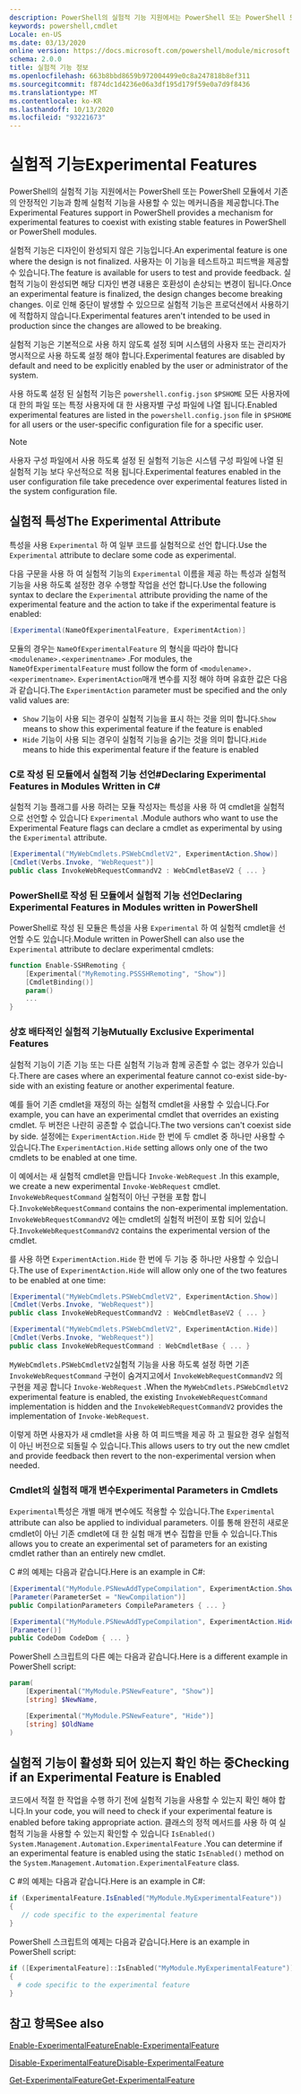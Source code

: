 ```yaml
---
description: PowerShell의 실험적 기능 지원에서는 PowerShell 또는 PowerShell 모듈에서 기존의 안정적인 기능과 함께 실험적 기능을 사용할 수 있는 메커니즘을 제공합니다.
keywords: powershell,cmdlet
Locale: en-US
ms.date: 03/13/2020
online version: https://docs.microsoft.com/powershell/module/microsoft.powershell.core/about/about_experimental_features?view=powershell-6&WT.mc_id=ps-gethelp
schema: 2.0.0
title: 실험적 기능 정보
ms.openlocfilehash: 663b8bbd8659b972004499e0c8a247818b8ef311
ms.sourcegitcommit: f874dc1d4236e06a3df195d179f59e0a7d9f8436
ms.translationtype: MT
ms.contentlocale: ko-KR
ms.lasthandoff: 10/13/2020
ms.locfileid: "93221673"
---
```

# <a name="experimental-features"></a><span data-ttu-id="c74b8-104">실험적 기능</span><span class="sxs-lookup"><span data-stu-id="c74b8-104">Experimental Features</span></span>

<span data-ttu-id="c74b8-105">PowerShell의 실험적 기능 지원에서는 PowerShell 또는 PowerShell 모듈에서 기존의 안정적인 기능과 함께 실험적 기능을 사용할 수 있는 메커니즘을 제공합니다.</span><span class="sxs-lookup"><span data-stu-id="c74b8-105">The Experimental Features support in PowerShell provides a mechanism for experimental features to coexist with existing stable features in PowerShell or PowerShell modules.</span></span>

<span data-ttu-id="c74b8-106">실험적 기능은 디자인이 완성되지 않은 기능입니다.</span><span class="sxs-lookup"><span data-stu-id="c74b8-106">An experimental feature is one where the design is not finalized.</span></span> <span data-ttu-id="c74b8-107">사용자는 이 기능을 테스트하고 피드백을 제공할 수 있습니다.</span><span class="sxs-lookup"><span data-stu-id="c74b8-107">The feature is available for users to test and provide feedback.</span></span> <span data-ttu-id="c74b8-108">실험적 기능이 완성되면 해당 디자인 변경 내용은 호환성이 손상되는 변경이 됩니다.</span><span class="sxs-lookup"><span data-stu-id="c74b8-108">Once an experimental feature is finalized, the design changes become breaking changes.</span></span> <span data-ttu-id="c74b8-109">이로 인해 중단이 발생할 수 있으므로 실험적 기능은 프로덕션에서 사용하기에 적합하지 않습니다.</span><span class="sxs-lookup"><span data-stu-id="c74b8-109">Experimental features aren't intended to be used in production since the changes are allowed to be breaking.</span></span>

<span data-ttu-id="c74b8-110">실험적 기능은 기본적으로 사용 하지 않도록 설정 되며 시스템의 사용자 또는 관리자가 명시적으로 사용 하도록 설정 해야 합니다.</span><span class="sxs-lookup"><span data-stu-id="c74b8-110">Experimental features are disabled by default and need to be explicitly enabled by the user or administrator of the system.</span></span>

<span data-ttu-id="c74b8-111">사용 하도록 설정 된 실험적 기능은 `powershell.config.json` `$PSHOME` 모든 사용자에 대 한의 파일 또는 특정 사용자에 대 한 사용자별 구성 파일에 나열 됩니다.</span><span class="sxs-lookup"><span data-stu-id="c74b8-111">Enabled experimental features are listed in the `powershell.config.json` file in `$PSHOME` for all users or the user-specific configuration file for a specific user.</span></span>

> [!NOTE]
> <span data-ttu-id="c74b8-112">사용자 구성 파일에서 사용 하도록 설정 된 실험적 기능은 시스템 구성 파일에 나열 된 실험적 기능 보다 우선적으로 적용 됩니다.</span><span class="sxs-lookup"><span data-stu-id="c74b8-112">Experimental features enabled in the user configuration file take precedence over experimental features listed in the system configuration file.</span></span>

## <a name="the-experimental-attribute"></a><span data-ttu-id="c74b8-113">실험적 특성</span><span class="sxs-lookup"><span data-stu-id="c74b8-113">The Experimental Attribute</span></span>

<span data-ttu-id="c74b8-114">특성을 사용 `Experimental` 하 여 일부 코드를 실험적으로 선언 합니다.</span><span class="sxs-lookup"><span data-stu-id="c74b8-114">Use the `Experimental` attribute to declare some code as experimental.</span></span>

<span data-ttu-id="c74b8-115">다음 구문을 사용 하 여 실험적 기능의 `Experimental` 이름을 제공 하는 특성과 실험적 기능을 사용 하도록 설정한 경우 수행할 작업을 선언 합니다.</span><span class="sxs-lookup"><span data-stu-id="c74b8-115">Use the following syntax to declare the `Experimental` attribute providing the name of the experimental feature and the action to take if the experimental feature is enabled:</span></span>

```csharp
[Experimental(NameOfExperimentalFeature, ExperimentAction)]
```

<span data-ttu-id="c74b8-116">모듈의 경우는 `NameOfExperimentalFeature` 의 형식을 따라야 합니다 `<modulename>.<experimentname>` .</span><span class="sxs-lookup"><span data-stu-id="c74b8-116">For modules, the `NameOfExperimentalFeature` must follow the form of `<modulename>.<experimentname>`.</span></span> <span data-ttu-id="c74b8-117">`ExperimentAction`매개 변수를 지정 해야 하며 유효한 값은 다음과 같습니다.</span><span class="sxs-lookup"><span data-stu-id="c74b8-117">The `ExperimentAction` parameter must be specified and the only valid values are:</span></span>

- <span data-ttu-id="c74b8-118">`Show` 기능이 사용 되는 경우이 실험적 기능을 표시 하는 것을 의미 합니다.</span><span class="sxs-lookup"><span data-stu-id="c74b8-118">`Show` means to show this experimental feature if the feature is enabled</span></span>
- <span data-ttu-id="c74b8-119">`Hide` 기능이 사용 되는 경우이 실험적 기능을 숨기는 것을 의미 합니다.</span><span class="sxs-lookup"><span data-stu-id="c74b8-119">`Hide` means to hide this experimental feature if the feature is enabled</span></span>

### <a name="declaring-experimental-features-in-modules-written-in-c"></a><span data-ttu-id="c74b8-120">C로 작성 된 모듈에서 실험적 기능 선언\#</span><span class="sxs-lookup"><span data-stu-id="c74b8-120">Declaring Experimental Features in Modules Written in C\#</span></span>

<span data-ttu-id="c74b8-121">실험적 기능 플래그를 사용 하려는 모듈 작성자는 특성을 사용 하 여 cmdlet을 실험적으로 선언할 수 있습니다 `Experimental` .</span><span class="sxs-lookup"><span data-stu-id="c74b8-121">Module authors who want to use the Experimental Feature flags can declare a cmdlet as experimental by using the `Experimental` attribute.</span></span>

```csharp
[Experimental("MyWebCmdlets.PSWebCmdletV2", ExperimentAction.Show)]
[Cmdlet(Verbs.Invoke, "WebRequest")]
public class InvokeWebRequestCommandV2 : WebCmdletBaseV2 { ... }
```

### <a name="declaring-experimental-features-in-modules-written-in-powershell"></a><span data-ttu-id="c74b8-122">PowerShell로 작성 된 모듈에서 실험적 기능 선언</span><span class="sxs-lookup"><span data-stu-id="c74b8-122">Declaring Experimental Features in Modules written in PowerShell</span></span>

<span data-ttu-id="c74b8-123">PowerShell로 작성 된 모듈은 특성을 사용 `Experimental` 하 여 실험적 cmdlet을 선언할 수도 있습니다.</span><span class="sxs-lookup"><span data-stu-id="c74b8-123">Module written in PowerShell can also use the `Experimental` attribute to declare experimental cmdlets:</span></span>

```powershell
function Enable-SSHRemoting {
    [Experimental("MyRemoting.PSSSHRemoting", "Show")]
    [CmdletBinding()]
    param()
    ...
}
```

### <a name="mutually-exclusive-experimental-features"></a><span data-ttu-id="c74b8-124">상호 배타적인 실험적 기능</span><span class="sxs-lookup"><span data-stu-id="c74b8-124">Mutually Exclusive Experimental Features</span></span>

<span data-ttu-id="c74b8-125">실험적 기능이 기존 기능 또는 다른 실험적 기능과 함께 공존할 수 없는 경우가 있습니다.</span><span class="sxs-lookup"><span data-stu-id="c74b8-125">There are cases where an experimental feature cannot co-exist side-by-side with an existing feature or another experimental feature.</span></span>

<span data-ttu-id="c74b8-126">예를 들어 기존 cmdlet을 재정의 하는 실험적 cmdlet을 사용할 수 있습니다.</span><span class="sxs-lookup"><span data-stu-id="c74b8-126">For example, you can have an experimental cmdlet that overrides an existing cmdlet.</span></span> <span data-ttu-id="c74b8-127">두 버전은 나란히 공존할 수 없습니다.</span><span class="sxs-lookup"><span data-stu-id="c74b8-127">The two versions can't coexist side by side.</span></span> <span data-ttu-id="c74b8-128">설정에는 `ExperimentAction.Hide` 한 번에 두 cmdlet 중 하나만 사용할 수 있습니다.</span><span class="sxs-lookup"><span data-stu-id="c74b8-128">The `ExperimentAction.Hide` setting allows only one of the two cmdlets to be enabled at one time.</span></span>

<span data-ttu-id="c74b8-129">이 예에서는 새 실험적 cmdlet을 만듭니다 `Invoke-WebRequest` .</span><span class="sxs-lookup"><span data-stu-id="c74b8-129">In this example, we create a new experimental `Invoke-WebRequest` cmdlet.</span></span>
<span data-ttu-id="c74b8-130">`InvokeWebRequestCommand` 실험적이 아닌 구현을 포함 합니다.</span><span class="sxs-lookup"><span data-stu-id="c74b8-130">`InvokeWebRequestCommand` contains the non-experimental implementation.</span></span>
<span data-ttu-id="c74b8-131">`InvokeWebRequestCommandV2` 에는 cmdlet의 실험적 버전이 포함 되어 있습니다.</span><span class="sxs-lookup"><span data-stu-id="c74b8-131">`InvokeWebRequestCommandV2` contains the experimental version of the cmdlet.</span></span>

<span data-ttu-id="c74b8-132">를 사용 하면 `ExperimentAction.Hide` 한 번에 두 기능 중 하나만 사용할 수 있습니다.</span><span class="sxs-lookup"><span data-stu-id="c74b8-132">The use of `ExperimentAction.Hide` will allow only one of the two features to be enabled at one time:</span></span>

```csharp
[Experimental("MyWebCmdlets.PSWebCmdletV2", ExperimentAction.Show)]
[Cmdlet(Verbs.Invoke, "WebRequest")]
public class InvokeWebRequestCommandV2 : WebCmdletBaseV2 { ... }

[Experimental("MyWebCmdlets.PSWebCmdletV2", ExperimentAction.Hide)]
[Cmdlet(Verbs.Invoke, "WebRequest")]
public class InvokeWebRequestCommand : WebCmdletBase { ... }
```

<span data-ttu-id="c74b8-133">`MyWebCmdlets.PSWebCmdletV2`실험적 기능을 사용 하도록 설정 하면 기존 `InvokeWebRequestCommand` 구현이 숨겨지고에서 `InvokeWebRequestCommandV2` 의 구현을 제공 합니다 `Invoke-WebRequest` .</span><span class="sxs-lookup"><span data-stu-id="c74b8-133">When the `MyWebCmdlets.PSWebCmdletV2` experimental feature is enabled, the existing `InvokeWebRequestCommand` implementation is hidden and the `InvokeWebRequestCommandV2` provides the implementation of `Invoke-WebRequest`.</span></span>

<span data-ttu-id="c74b8-134">이렇게 하면 사용자가 새 cmdlet을 사용 하 여 피드백을 제공 하 고 필요한 경우 실험적이 아닌 버전으로 되돌릴 수 있습니다.</span><span class="sxs-lookup"><span data-stu-id="c74b8-134">This allows users to try out the new cmdlet and provide feedback then revert to the non-experimental version when needed.</span></span>

### <a name="experimental-parameters-in-cmdlets"></a><span data-ttu-id="c74b8-135">Cmdlet의 실험적 매개 변수</span><span class="sxs-lookup"><span data-stu-id="c74b8-135">Experimental Parameters in Cmdlets</span></span>

<span data-ttu-id="c74b8-136">`Experimental`특성은 개별 매개 변수에도 적용할 수 있습니다.</span><span class="sxs-lookup"><span data-stu-id="c74b8-136">The `Experimental` attribute can also be applied to individual parameters.</span></span> <span data-ttu-id="c74b8-137">이를 통해 완전히 새로운 cmdlet이 아닌 기존 cmdlet에 대 한 실험 매개 변수 집합을 만들 수 있습니다.</span><span class="sxs-lookup"><span data-stu-id="c74b8-137">This allows you to create an experimental set of parameters for an existing cmdlet rather than an entirely new cmdlet.</span></span>

<span data-ttu-id="c74b8-138">C #의 예제는 다음과 같습니다.</span><span class="sxs-lookup"><span data-stu-id="c74b8-138">Here is an example in C#:</span></span>

```csharp
[Experimental("MyModule.PSNewAddTypeCompilation", ExperimentAction.Show)]
[Parameter(ParameterSet = "NewCompilation")]
public CompilationParameters CompileParameters { ... }

[Experimental("MyModule.PSNewAddTypeCompilation", ExperimentAction.Hide)]
[Parameter()]
public CodeDom CodeDom { ... }
```

<span data-ttu-id="c74b8-139">PowerShell 스크립트의 다른 예는 다음과 같습니다.</span><span class="sxs-lookup"><span data-stu-id="c74b8-139">Here is a different example in PowerShell script:</span></span>

```powershell
param(
    [Experimental("MyModule.PSNewFeature", "Show")]
    [string] $NewName,

    [Experimental("MyModule.PSNewFeature", "Hide")]
    [string] $OldName
)
```

## <a name="checking-if-an-experimental-feature-is-enabled"></a><span data-ttu-id="c74b8-140">실험적 기능이 활성화 되어 있는지 확인 하는 중</span><span class="sxs-lookup"><span data-stu-id="c74b8-140">Checking if an Experimental Feature is Enabled</span></span>

<span data-ttu-id="c74b8-141">코드에서 적절 한 작업을 수행 하기 전에 실험적 기능을 사용할 수 있는지 확인 해야 합니다.</span><span class="sxs-lookup"><span data-stu-id="c74b8-141">In your code, you will need to check if your experimental feature is enabled before taking appropriate action.</span></span> <span data-ttu-id="c74b8-142">클래스의 정적 메서드를 사용 하 여 실험적 기능을 사용할 수 있는지 확인할 수 있습니다 `IsEnabled()` `System.Management.Automation.ExperimentalFeature` .</span><span class="sxs-lookup"><span data-stu-id="c74b8-142">You can determine if an experimental feature is enabled using the static `IsEnabled()` method on the `System.Management.Automation.ExperimentalFeature` class.</span></span>

<span data-ttu-id="c74b8-143">C #의 예제는 다음과 같습니다.</span><span class="sxs-lookup"><span data-stu-id="c74b8-143">Here is an example in C#:</span></span>

```csharp
if (ExperimentalFeature.IsEnabled("MyModule.MyExperimentalFeature"))
{
   // code specific to the experimental feature
}
```

<span data-ttu-id="c74b8-144">PowerShell 스크립트의 예제는 다음과 같습니다.</span><span class="sxs-lookup"><span data-stu-id="c74b8-144">Here is an example in PowerShell script:</span></span>

```powershell
if ([ExperimentalFeature]::IsEnabled("MyModule.MyExperimentalFeature"))
{
  # code specific to the experimental feature
}
```

## <a name="see-also"></a><span data-ttu-id="c74b8-145">참고 항목</span><span class="sxs-lookup"><span data-stu-id="c74b8-145">See also</span></span>

[<span data-ttu-id="c74b8-146">Enable-ExperimentalFeature</span><span class="sxs-lookup"><span data-stu-id="c74b8-146">Enable-ExperimentalFeature</span></span>](xref:Microsoft.PowerShell.Core.Enable-ExperimentalFeature)

[<span data-ttu-id="c74b8-147">Disable-ExperimentalFeature</span><span class="sxs-lookup"><span data-stu-id="c74b8-147">Disable-ExperimentalFeature</span></span>](xref:Microsoft.PowerShell.Core.Disable-ExperimentalFeature)

[<span data-ttu-id="c74b8-148">Get-ExperimentalFeature</span><span class="sxs-lookup"><span data-stu-id="c74b8-148">Get-ExperimentalFeature</span></span>](xref:Microsoft.PowerShell.Core.Get-ExperimentalFeature)
